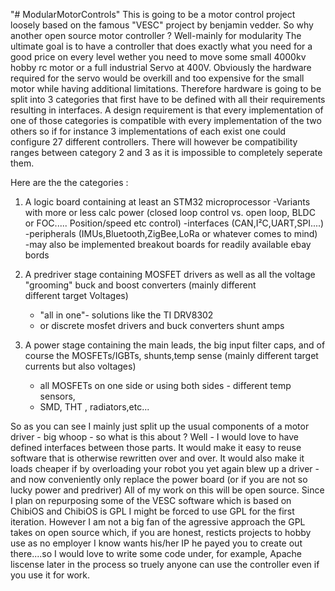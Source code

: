 "# ModularMotorControls" 
This is going to be a motor control project loosely based on the famous "VESC" project by benjamin vedder. 
So why another open source motor controller ? Well-mainly for modularity
The ultimate goal is to have a controller that does exactly what you need for a good price on every level wether you need to move some small 4000kv hobby rc motor or a full industrial Servo at 400V. Obviously the hardware required for the servo would be overkill and too expensive for the small motor while having additional limitations. 
Therefore hardware is going to be split into 3 categories that first have to be defined with all their requirements resulting in interfaces. A design requirement is that every implementation of one of those categories is compatible with every implementation of the two others so if for instance 3 implementations of each exist one could configure 27 different controllers. There will however be compatibility ranges between category 2 and 3 as it is impossible to completely seperate them. 

Here are the the categories :
  1. A logic board containing at least an STM32 microprocessor 
    -Variants with more or less calc power (closed loop control vs. open loop, BLDC or FOC..... Position/speed etc control) 
    -interfaces (CAN,I²C,UART,SPI....)
    -peripherals (IMUs,Bluetooth,ZigBee,LoRa or whatever comes to mind)    
    -may also be implemented breakout boards for readily available ebay bords
  
  2. A predriver stage containing MOSFET drivers as well as all the voltage "grooming" buck and boost converters (mainly different   
     different target Voltages)
     - "all in one"- solutions like the TI DRV8302
     - or discrete mosfet drivers and buck converters shunt amps 
     
  3. A power stage containing the main leads, the big input filter caps, and of course the MOSFETs/IGBTs, shunts,temp sense (mainly 
     different target currents but also voltages) 
     - all MOSFETs on one side or using both sides - different temp sensors,
     - SMD, THT , radiators,etc...
  
So as you can see I mainly just split up the usual components of a motor driver - big whoop - so what is this about ? 
Well - I would love to have defined interfaces between those parts. It would make it easy to reuse software that is otherwise rewritten over and over. It would also make it loads cheaper if by overloading your robot you yet again blew up a driver - and now conveniently only replace the power board (or if you are not so lucky power and predriver) 
All of my work on this will be open source. Since I plan on repurposing some of the VESC software which is based on ChibiOS and ChibiOS is GPL I might be forced to use GPL for the first iteration. However I am not a big fan of the agressive approach the GPL takes on open source which, if you are honest, resticts projects to hobby use as no employer I know wants his/her IP he payed you to create out there....so I would love to write some code under, for example, Apache liscense later in the process so truely anyone can use the controller even if you use it for work.
